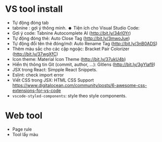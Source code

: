 # VS tool install

-   Tự động đóng tab
-   tabnine : gợi ý thông minh.
    ☻ Tiện ích cho Visual Studio Code:
-   Gợi ý code: Tabnine Autocomplete AI (http://bit.ly/34rl0Yr)
-   Tự động đóng thẻ: Auto Close Tag (http://bit.ly/3mwoJue)
-   Tự động đổi tên thẻ đóng/mở: Auto Rename Tag (http://bit.ly/3nB0ADS)
-   Thêm màu sắc cho các cặp ngoặc: Bracket Pair Colorizer (http://bit.ly/37wgXfC)
-   Icon theme: Material Icon Theme (http://bit.ly/37ukU4b)
-   Hiển thị thông tin Git (commit, author, ...): Gitlens (http://bit.ly/3gYlaf9)
-   JSX trong React: Simpple React Snippets.
-   Eslint: check import error
-   Viết CSS trong JSX: HTML CSS Support https://www.digitalocean.com/community/posts/6-awesome-css-extensions-for-vs-code
-   `vscode-styled-components`: style theo style components.

# Web tool

-   Page rule
-   Tool lấy màu
